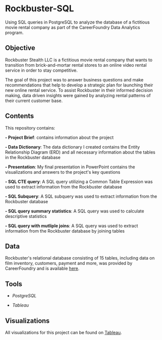 # Rockbuster-SQL
Using SQL queries in PostgreSQL to analyze the database of a fictitious movie rental company as part of the CareerFoundry Data Analytics program.
## **Objective**
Rockbuster Stealth LLC is a fictitious movie rental company that wants to transition from brick-and-mortar rental stores to an online video rental service 
in order to stay competitive.

The goal of this project was to answer business questions and make recommendations that help to develop a strategic plan for launching their new online rental service.
To assist Rockbuster in their informed decision making, data driven insights were gained by analyzing rental patterns of their current customer base.
## Contents
This repository contains:

**- Project Brief**: contains information about the project

**- Data Dictionary**: The data dictionary I created contains the Entity Relationship Diagram (ERD) and all necessary information about the tables in the Rockbuster database

**- Presentation**: My final presentation in PowerPoint contains the visualizations and answers to the project's key questions

**- SQL CTE query**: A SQL query utilizing a Common Table Expression was used to extract information from the Rockbuster database

**- SQL Subquery**: A SQL subquery was used to extract information from the Rockbuster database

**- SQL query summary statistics**: A SQL query was used to calculate descriptive statistics

**- SQL query with mutliple joins**: A SQL query was used to extract information from the Rockbuster database by joining tables
## Data
Rockbuster's relational database consisting of 15 tables, including data on film inventory, customers, payment and more, was provided by CareerFoundry and is available [here](http://www.postgresqltutorial.com/wp-content/uploads/2019/05/dvdrental.zip).
## Tools
* *PostgreSQL*

* *Tableau*
## Visualizations
All visualizations for this project can be found on [Tableau](https://public.tableau.com/app/profile/katja.gonzales).


 
